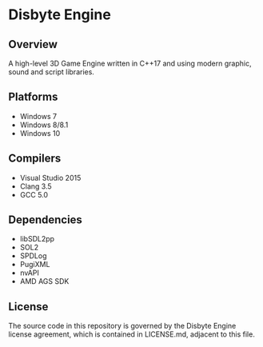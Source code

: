 # Disbyte Engine

## Overview
A high-level 3D Game Engine written in C++17 and using modern graphic, sound and script libraries.

## Platforms
  * Windows 7
  * Windows 8/8.1
  * Windows 10

## Compilers
  * Visual Studio 2015
  * Clang 3.5
  * GCC 5.0

## Dependencies
  * libSDL2pp
  * SOL2
  * SPDLog
  * PugiXML
  * nvAPI
  * AMD AGS SDK  

## License
  The source code in this repository is governed by the Disbyte Engine license agreement, which is contained in LICENSE.md, adjacent to this file.
